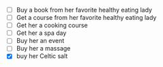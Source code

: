 - [ ] Buy a book from her favorite healthy eating lady
- [ ] Get a course from her favorite healthy eating lady
- [ ] Get her a cooking course
- [ ] Get her a spa day
- [ ] Buy her an event
- [ ] Buy her a massage
- [x] buy her Celtic salt 